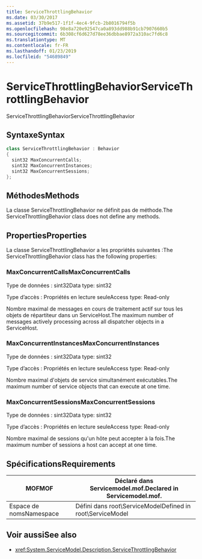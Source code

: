 ```yaml
---
title: ServiceThrottlingBehavior
ms.date: 03/30/2017
ms.assetid: 37b9e517-1f1f-4ec4-9fcb-2b8016794f5b
ms.openlocfilehash: 98e8a720e92547ca0a893dd988b91cb7907660b5
ms.sourcegitcommit: 6b308cf6d627d78ee36dbbae8972a310ac7fd6c8
ms.translationtype: MT
ms.contentlocale: fr-FR
ms.lasthandoff: 01/23/2019
ms.locfileid: "54689849"
---
```

# <a name="servicethrottlingbehavior"></a><span data-ttu-id="d6776-102">ServiceThrottlingBehavior</span><span class="sxs-lookup"><span data-stu-id="d6776-102">ServiceThrottlingBehavior</span></span>
<span data-ttu-id="d6776-103">ServiceThrottlingBehavior</span><span class="sxs-lookup"><span data-stu-id="d6776-103">ServiceThrottlingBehavior</span></span>  
  
## <a name="syntax"></a><span data-ttu-id="d6776-104">Syntaxe</span><span class="sxs-lookup"><span data-stu-id="d6776-104">Syntax</span></span>  
  
```csharp  
class ServiceThrottlingBehavior : Behavior  
{  
  sint32 MaxConcurrentCalls;  
  sint32 MaxConcurrentInstances;  
  sint32 MaxConcurrentSessions;  
};  
```  
  
## <a name="methods"></a><span data-ttu-id="d6776-105">Méthodes</span><span class="sxs-lookup"><span data-stu-id="d6776-105">Methods</span></span>  
 <span data-ttu-id="d6776-106">La classe ServiceThrottlingBehavior ne définit pas de méthode.</span><span class="sxs-lookup"><span data-stu-id="d6776-106">The ServiceThrottlingBehavior class does not define any methods.</span></span>  
  
## <a name="properties"></a><span data-ttu-id="d6776-107">Properties</span><span class="sxs-lookup"><span data-stu-id="d6776-107">Properties</span></span>  
 <span data-ttu-id="d6776-108">La classe ServiceThrottlingBehavior a les propriétés suivantes :</span><span class="sxs-lookup"><span data-stu-id="d6776-108">The ServiceThrottlingBehavior class has the following properties:</span></span>  
  
### <a name="maxconcurrentcalls"></a><span data-ttu-id="d6776-109">MaxConcurrentCalls</span><span class="sxs-lookup"><span data-stu-id="d6776-109">MaxConcurrentCalls</span></span>  
 <span data-ttu-id="d6776-110">Type de données : sint32</span><span class="sxs-lookup"><span data-stu-id="d6776-110">Data type: sint32</span></span>  
  
 <span data-ttu-id="d6776-111">Type d’accès : Propriétés en lecture seule</span><span class="sxs-lookup"><span data-stu-id="d6776-111">Access type: Read-only</span></span>  
  
 <span data-ttu-id="d6776-112">Nombre maximal de messages en cours de traitement actif sur tous les objets de répartiteur dans un ServiceHost.</span><span class="sxs-lookup"><span data-stu-id="d6776-112">The maximum number of messages actively processing across all dispatcher objects in a ServiceHost.</span></span>  
  
### <a name="maxconcurrentinstances"></a><span data-ttu-id="d6776-113">MaxConcurrentInstances</span><span class="sxs-lookup"><span data-stu-id="d6776-113">MaxConcurrentInstances</span></span>  
 <span data-ttu-id="d6776-114">Type de données : sint32</span><span class="sxs-lookup"><span data-stu-id="d6776-114">Data type: sint32</span></span>  
  
 <span data-ttu-id="d6776-115">Type d’accès : Propriétés en lecture seule</span><span class="sxs-lookup"><span data-stu-id="d6776-115">Access type: Read-only</span></span>  
  
 <span data-ttu-id="d6776-116">Nombre maximal d'objets de service simultanément exécutables.</span><span class="sxs-lookup"><span data-stu-id="d6776-116">The maximum number of service objects that can execute at one time.</span></span>  
  
### <a name="maxconcurrentsessions"></a><span data-ttu-id="d6776-117">MaxConcurrentSessions</span><span class="sxs-lookup"><span data-stu-id="d6776-117">MaxConcurrentSessions</span></span>  
 <span data-ttu-id="d6776-118">Type de données : sint32</span><span class="sxs-lookup"><span data-stu-id="d6776-118">Data type: sint32</span></span>  
  
 <span data-ttu-id="d6776-119">Type d’accès : Propriétés en lecture seule</span><span class="sxs-lookup"><span data-stu-id="d6776-119">Access type: Read-only</span></span>  
  
 <span data-ttu-id="d6776-120">Nombre maximal de sessions qu'un hôte peut accepter à la fois.</span><span class="sxs-lookup"><span data-stu-id="d6776-120">The maximum number of sessions a host can accept at one time.</span></span>  
  
## <a name="requirements"></a><span data-ttu-id="d6776-121">Spécifications</span><span class="sxs-lookup"><span data-stu-id="d6776-121">Requirements</span></span>  
  
|<span data-ttu-id="d6776-122">MOF</span><span class="sxs-lookup"><span data-stu-id="d6776-122">MOF</span></span>|<span data-ttu-id="d6776-123">Déclaré dans Servicemodel.mof.</span><span class="sxs-lookup"><span data-stu-id="d6776-123">Declared in Servicemodel.mof.</span></span>|  
|---------|-----------------------------------|  
|<span data-ttu-id="d6776-124">Espace de noms</span><span class="sxs-lookup"><span data-stu-id="d6776-124">Namespace</span></span>|<span data-ttu-id="d6776-125">Défini dans root\ServiceModel</span><span class="sxs-lookup"><span data-stu-id="d6776-125">Defined in root\ServiceModel</span></span>|  
  
## <a name="see-also"></a><span data-ttu-id="d6776-126">Voir aussi</span><span class="sxs-lookup"><span data-stu-id="d6776-126">See also</span></span>
- <xref:System.ServiceModel.Description.ServiceThrottlingBehavior>
